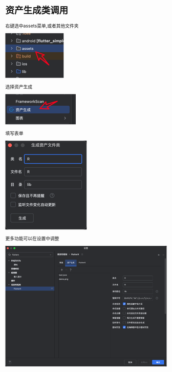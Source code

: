 # 资产生成类调用


右键选中assets菜单,或者其他文件夹

![image_g_ass.png](../../assets/images/image_g_ass.png)


选择资产生成

![image.g_ass2.png](../../assets/images/image.g_ass2.png)


填写表单

![image.g.ass3.png](../../assets/images/image.g.ass3.png)


更多功能可以在设置中调整

![image.g.ass5.png](../../assets/images/image.g.ass5.png)
